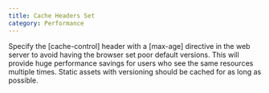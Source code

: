 ```yaml
---
title: Cache Headers Set
category: Performance
---
```

Specify the [cache-control] header with a [max-age] directive in the web server to avoid having the browser set poor default versions. This will provide huge performance savings for users who see the same resources multiple times. Static assets with versioning should be cached for as long as possible.
